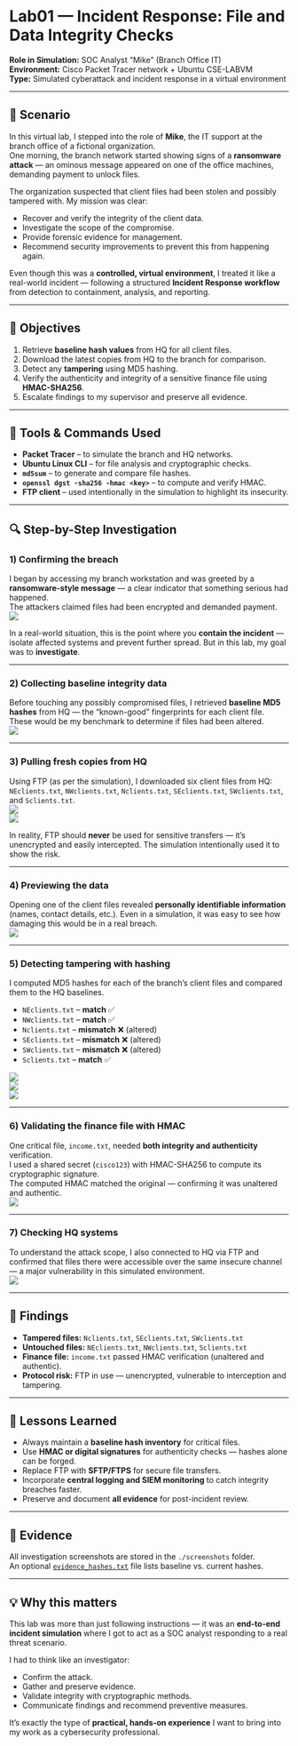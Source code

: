 # Lab01 — Incident Response: File and Data Integrity Checks

**Role in Simulation:** SOC Analyst “Mike” (Branch Office IT)  
**Environment:** Cisco Packet Tracer network + Ubuntu CSE-LABVM  
**Type:** Simulated cyberattack and incident response in a virtual environment

---

## 📝 Scenario

In this virtual lab, I stepped into the role of **Mike**, the IT support at the branch office of a fictional organization.  
One morning, the branch network started showing signs of a **ransomware attack** — an ominous message appeared on one of the office machines, demanding payment to unlock files.  

The organization suspected that client files had been stolen and possibly tampered with. My mission was clear:

- Recover and verify the integrity of the client data.
- Investigate the scope of the compromise.
- Provide forensic evidence for management.
- Recommend security improvements to prevent this from happening again.

Even though this was a **controlled, virtual environment**, I treated it like a real-world incident — following a structured **Incident Response workflow** from detection to containment, analysis, and reporting.

---

## 🎯 Objectives

1. Retrieve **baseline hash values** from HQ for all client files.  
2. Download the latest copies from HQ to the branch for comparison.  
3. Detect any **tampering** using MD5 hashing.  
4. Verify the authenticity and integrity of a sensitive finance file using **HMAC-SHA256**.  
5. Escalate findings to my supervisor and preserve all evidence.

---

## 🧰 Tools & Commands Used

- **Packet Tracer** – to simulate the branch and HQ networks.
- **Ubuntu Linux CLI** – for file analysis and cryptographic checks.
- **`md5sum`** – to generate and compare file hashes.
- **`openssl dgst -sha256 -hmac <key>`** – to compute and verify HMAC.
- **FTP client** – used intentionally in the simulation to highlight its insecurity.

---

## 🔍 Step-by-Step Investigation

### **1) Confirming the breach**
I began by accessing my branch workstation and was greeted by a **ransomware-style message** — a clear indicator that something serious had happened.  
The attackers claimed files had been encrypted and demanded payment.  
![](./screenshots/02_branch_office_ransomware_screen.png)

In a real-world situation, this is the point where you **contain the incident** — isolate affected systems and prevent further spread. But in this lab, my goal was to **investigate**.

---

### **2) Collecting baseline integrity data**
Before touching any possibly compromised files, I retrieved **baseline MD5 hashes** from HQ — the “known-good” fingerprints for each client file.  
These would be my benchmark to determine if files had been altered.  
![](./screenshots/01_initial_hmac_check.png)

---

### **3) Pulling fresh copies from HQ**
Using FTP (as per the simulation), I downloaded six client files from HQ:  
`NEclients.txt`, `NWclients.txt`, `Nclients.txt`, `SEclients.txt`, `SWclients.txt`, and `Sclients.txt`.  
![](./screenshots/03_ftp_data_exfiltration_branch.png)  
![](./screenshots/04_branch_local_dir_listing.png)

In reality, FTP should **never** be used for sensitive transfers — it’s unencrypted and easily intercepted. The simulation intentionally used it to show the risk.

---

### **4) Previewing the data**
Opening one of the client files revealed **personally identifiable information** (names, contact details, etc.). Even in a simulation, it was easy to see how damaging this would be in a real breach.  
![](./screenshots/05_viewing_stolen_client_data_branch.png)

---

### **5) Detecting tampering with hashing**
I computed MD5 hashes for each of the branch’s client files and compared them to the HQ baselines.

- `NEclients.txt` – **match** ✅  
- `NWclients.txt` – **match** ✅  
- `Nclients.txt` – **mismatch** ❌ (altered)  
- `SEclients.txt` – **mismatch** ❌ (altered)  
- `SWclients.txt` – **mismatch** ❌ (altered)  
- `Sclients.txt` – **match** ✅

![](./screenshots/07_northwest_clients_hash_verification.png)  
![](./screenshots/08_southeast_clients_hash_verification.png)  
![](./screenshots/09_southwest_clients_hash_verification.png)

---

### **6) Validating the finance file with HMAC**
One critical file, `income.txt`, needed **both integrity and authenticity** verification.  
I used a shared secret (`cisco123`) with HMAC-SHA256 to compute its cryptographic signature.  
The computed HMAC matched the original — confirming it was unaltered and authentic.  
![](./screenshots/06_hmac_verification_branch_file.png)

---

### **7) Checking HQ systems**
To understand the attack scope, I also connected to HQ via FTP and confirmed that files there were accessible over the same insecure channel — a major vulnerability in this simulated environment.  
![](./screenshots/10_hq_data_exfiltration.png)

---

## 📑 Findings

- **Tampered files:** `Nclients.txt`, `SEclients.txt`, `SWclients.txt`  
- **Untouched files:** `NEclients.txt`, `NWclients.txt`, `Sclients.txt`  
- **Finance file:** `income.txt` passed HMAC verification (unaltered and authentic).  
- **Protocol risk:** FTP in use — unencrypted, vulnerable to interception and tampering.

---

## 🧠 Lessons Learned

- Always maintain a **baseline hash inventory** for critical files.
- Use **HMAC or digital signatures** for authenticity checks — hashes alone can be forged.
- Replace FTP with **SFTP/FTPS** for secure file transfers.
- Incorporate **central logging and SIEM monitoring** to catch integrity breaches faster.
- Preserve and document **all evidence** for post-incident review.

---

## 📂 Evidence

All investigation screenshots are stored in the `./screenshots` folder.  
An optional [`evidence_hashes.txt`](./evidence_hashes.txt) file lists baseline vs. current hashes.

---

## 💡 Why this matters

This lab was more than just following instructions — it was an **end-to-end incident simulation** where I got to act as a SOC analyst responding to a real threat scenario.

I had to think like an investigator:
- Confirm the attack.
- Gather and preserve evidence.
- Validate integrity with cryptographic methods.
- Communicate findings and recommend preventive measures.

It’s exactly the type of **practical, hands-on experience** I want to bring into my work as a cybersecurity professional.
